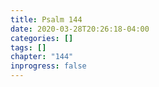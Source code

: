 ```yaml
---
title: Psalm 144
date: 2020-03-28T20:26:18-04:00
categories: []
tags: []
chapter: "144"
inprogress: false
---
```


